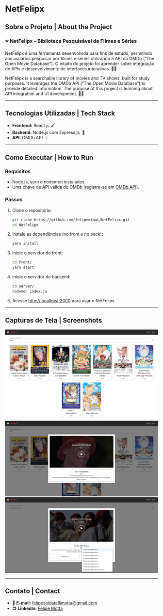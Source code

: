 # NetFelipx

&#x20;

## Sobre o Projeto | About the Project

### ⭐ NetFelipx – Biblioteca Pesquisável de Filmes e Séries

NetFelipx é uma ferramenta desenvolvida para fins de estudo, permitindo aos usuários pesquisar por filmes e séries utilizando a API do OMDb (“The Open Movie Database”). O intuito do projeto foi aprender sobre integração de APIs e desenvolvimento de interfaces interativas. 🎥🎦

NetFelipx is a searchable library of movies and TV shows, built for study purposes. It leverages the OMDb API (“The Open Movie Database”) to provide detailed information. The purpose of this project is learning about API integration and UI development. 🎥🎦

---

## Tecnologias Utilizadas | Tech Stack

- **Frontend:** React.js 🖌
- **Backend:** Node.js com Express.js  🚀
- **API:** OMDb API  💡

---

## Como Executar | How to Run

### Requisitos

- Node.js, yarn e nodemon instalados.
- Uma chave de API válida do OMDb (registre-se em [OMDb API](https://www.omdbapi.com/)).

### Passos

1. Clone o repositório:

   ```bash
   git clone https://github.com/felipemtoat/NetFelipx.git
   cd NetFelipx
   ```

2. Instale as dependências (no front e no back):

   ```bash
   yarn install
   ```

3. Inicie o servidor do front:

   ```bash
   cd front/
   yarn start
   ```

4. Inicie o servidor do backend:

   ```bash
   cd server/
   nodemon index.js
   ```

5. Acesse [http://localhost:3000](http://localhost:3000) para usar o NetFelipx.

---

## Capturas de Tela | Screenshots

![Movie Search](./screenshots/filmes.png)
![Movie Details](./screenshots/filme.png)
![TV Series Details](./screenshots/serie.png)

---

## Contato | Contact

- 📧 **E-mail:** [felipesoldatellimotta@gmail.com](mailto\:felipesoldatellimotta@gmail.com)
- 📺 **LinkedIn:** [Felipe Motta](https://www.linkedin.com/in/felipe-motta-b472a4201)


